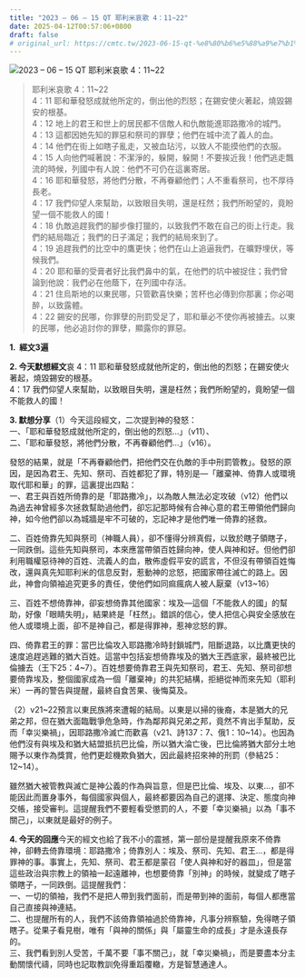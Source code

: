 ```yaml
---
title: "2023 – 06 – 15 QT 耶利米哀歌 4：11~22"
date: 2025-04-12T00:57:06+0800
draft: false
# original_url: https://cmtc.tw/2023-06-15-qt-%e8%80%b6%e5%88%a9%e7%b1%b3%e5%93%80%e6%ad%8c-4%ef%bc%9a1122
---
```


![2023 – 06 – 15 QT  耶利米哀歌 4：11\~22](/images/qt.jpg  "2023 – 06 – 15 QT  耶利米哀歌 4：11\~22")

> 耶利米哀歌 4：11\~22  
> 4：11 耶和華發怒成就他所定的，倒出他的烈怒；在錫安使火著起，燒毀錫安的根基。  
> 4：12 地上的君王和世上的居民都不信敵人和仇敵能進耶路撒冷的城門。  
> 4：13 這都因她先知的罪惡和祭司的罪孽；他們在城中流了義人的血。  
> 4：14 他們在街上如瞎子亂走，又被血玷污，以致人不能摸他們的衣服。  
> 4：15 人向他們喊著說：不潔淨的，躲開，躲開！不要挨近我！他們逃走飄流的時候，列國中有人說：他們不可仍在這裏寄居。  
> 4：16 耶和華發怒，將他們分散，不再眷顧他們；人不重看祭司，也不厚待長老。  
> 4：17 我們仰望人來幫助，以致眼目失明，還是枉然；我們所盼望的，竟盼望一個不能救人的國！  
> 4：18 仇敵追趕我們的腳步像打獵的，以致我們不敢在自己的街上行走。我們的結局臨近；我們的日子滿足；我們的結局來到了。  
> 4：19 追趕我們的比空中的鷹更快；他們在山上追逼我們，在曠野埋伏，等候我們。  
> 4：20 耶和華的受膏者好比我們鼻中的氣，在他們的坑中被捉住；我們曾論到他說：我們必在他蔭下，在列國中存活。  
> 4：21 住烏斯地的以東民哪，只管歡喜快樂；苦杯也必傳到你那裏；你必喝醉，以致露體。  
> 4：22 錫安的民哪，你罪孽的刑罰受足了，耶和華必不使你再被擄去。以東的民哪，他必追討你的罪孽，顯露你的罪惡。

**1.  經文3遍**

**2. 今天默想經文**哀 4：11 耶和華發怒成就他所定的，倒出他的烈怒；在錫安使火著起，燒毀錫安的根基。  
4：17 我們仰望人來幫助，以致眼目失明，還是枉然；我們所盼望的，竟盼望一個不能救人的國！

**3. 默想分享**（1）今天這段經文，二次提到神的發怒：  
一、「耶和華發怒成就他所定的，倒出他的烈怒…」（v11）、  
二、「耶和華發怒，將他們分散，不再眷顧他們…」（v16）。

發怒的結果，就是「不再眷顧他們，把他們交在仇敵的手中刑罰管教」。發怒的原因，是因為君王、先知、祭司、百姓都犯了罪，特別是—「離棄神、倚靠人或環境取代耶和華」的罪，這裏提出四點：  
一、君王與百姓所倚靠的是「耶路撒冷」，以為敵人無法必定攻破（v12）他們以為過去神曾經多次拯救幫助過他們，卻忘記那時候有合神心意的君王帶領他們歸向神，如今他們卻以為城牆是牢不可破的，忘記神才是他們唯一倚靠的拯救。

二、百姓倚靠先知與祭司（神職人員），卻不懂得分辨真假，以致於瞎子領瞎子，一同跌倒。這些先知與祭司，本來應當帶領百姓歸向神，使人與神和好。但他們卻利用職權惡待神的百姓、流義人的血，散佈虛假平安的謊言，不但沒有帶領百姓悔改，還與真先知耶利米的信息反對，惹動神的忿怒，把國家帶往滅亡的路上。因此，神會向領袖追究更多的責任，使他們如同痲瘋病人被人厭棄（v13\~16）

三、百姓不想倚靠神，卻妄想倚靠其他國家：埃及—這個「不能救人的國」的幫助，好像「眼睛失明」，結果終是「枉然」。錯誤的信心，使人把信心與安全感放在他人或環境上面，卻不是神自己，都是得罪神，惹神忿怒的罪。

四、倚靠君王的罪：當巴比倫攻入耶路撒冷時封鎖城門，阻斷退路，以比鷹更快的速度追趕逃難的猶大百姓。這當中包括妄想倚靠埃及的猶大王西底家，最終被巴比倫擄去（王下25：4\~7）。百姓想要倚靠君王與先知祭司，君王、先知、祭司卻想要倚靠埃及，整個國家成為一個「離棄神」的共犯結構，拒絕從神而來先知（耶利米）一再的警告與提醒，最終自食苦果、後悔莫及。

（2）v21\~22預言以東民族將來遭報的結局。以東是以掃的後裔，本是猶大的兄弟之邦，但在猶大面臨戰爭危急時，作為鄰邦與兄弟之邦，竟然不肯出手幫助，反而「幸災樂禍」，因耶路撒冷滅亡而歡喜（v21、詩137：7、俄1：10\~14）。也因為他們沒有與埃及和猶大結盟抵抗巴比倫，所以猶大淪亡後，巴比倫將猶大部分土地賜予以東作為獎賞，他們更趁機欺負猶大，因此最終招來神的刑罰（參結25：12\~14）。

雖然猶大被管教與滅亡是神公義的作為與旨意，但是巴比倫、埃及、以東…，卻不能因此而置身事外，每個國家與個人，最終都要因為自己的選擇、決定、態度向神交帳，接受審判。這提醒我們不要輕看受懲罰的人，不要「幸災樂禍」以為「事不關己」，以東就是最好的例子。

**4. 今天的回應**今天的經文也給了我不小的震撼，第一部份是提醒我原來不倚靠神，卻轉去倚靠環境：耶路撒冷；倚靠別人：埃及、祭司、先知、君王…，都是得罪神的事。事實上，先知、祭司、君王都是蒙召「使人與神和好的器皿」，但是當這些政治與宗教上的領袖一起遠離神，也想要倚靠「別神」的時候，就變成了瞎子領瞎子，一同跌倒。這提醒我們：  
一、一切的領袖，我們不是把人帶到我們面前，而是帶到神的面前，每個人都應當自己直接與神連結。  
二、也提醒所有的人，我們不該倚靠領袖過於倚靠神，凡事分辨察驗，免得瞎子領瞎子。從果子看見樹，唯有「與神的關係」與「屬靈生命的成長」才是永遠長存的。  
三、我們看到別人受苦，千萬不要「事不關己」，就「幸災樂禍」，而是要盡本分主動關懷代禱，同時也記取教訓免得重蹈覆轍，方是智慧通達人。